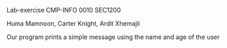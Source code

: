 Lab-exercise
CMP-INFO 0010 SEC1200

Huma Mamnoon, Carter Knight, Ardit Xhemajli 

Our program prints a simple message using the name and age of the user